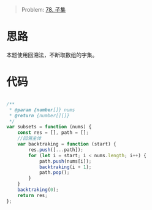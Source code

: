 > Problem: [78. 子集](https://leetcode.cn/problems/subsets/description/)

# 思路
本题使用回溯法，不断取数组的字集。

# 代码
```JavaScript []

/**
 * @param {number[]} nums
 * @return {number[][]}
 */
var subsets = function (nums) {
    const res = [], path = [];
    //回溯主体
    var backtraking = function (start) {
        res.push([...path]);
        for (let i = start; i < nums.length; i++) {
            path.push(nums[i]);
            backtraking(i + 1);
            path.pop();
        }
    }
    backtraking(0);
    return res;
};
```
